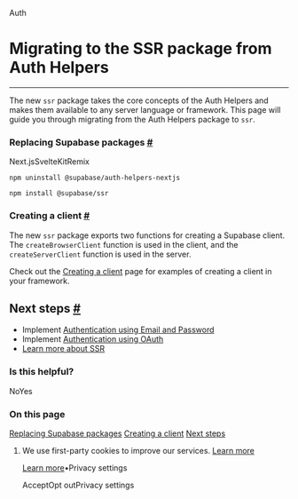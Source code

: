 Auth

# Migrating to the SSR package from Auth Helpers

* * *

The new `ssr` package takes the core concepts of the Auth Helpers and makes them available to any server language or framework. This page will guide you through migrating from the Auth Helpers package to `ssr`.

### Replacing Supabase packages [\#](https://supabase.com/docs/guides/auth/server-side/migrating-to-ssr-from-auth-helpers\#replacing-supabase-packages)

Next.jsSvelteKitRemix

`
npm uninstall @supabase/auth-helpers-nextjs
`

`
npm install @supabase/ssr
`

### Creating a client [\#](https://supabase.com/docs/guides/auth/server-side/migrating-to-ssr-from-auth-helpers\#creating-a-client)

The new `ssr` package exports two functions for creating a Supabase client. The `createBrowserClient` function is used in the client, and the `createServerClient` function is used in the server.

Check out the [Creating a client](https://supabase.com/docs/guides/auth/server-side/creating-a-client) page for examples of creating a client in your framework.

## Next steps [\#](https://supabase.com/docs/guides/auth/server-side/migrating-to-ssr-from-auth-helpers\#next-steps)

- Implement [Authentication using Email and Password](https://supabase.com/docs/guides/auth/server-side/email-based-auth-with-pkce-flow-for-ssr)
- Implement [Authentication using OAuth](https://supabase.com/docs/guides/auth/server-side/oauth-with-pkce-flow-for-ssr)
- [Learn more about SSR](https://supabase.com/docs/guides/auth/server-side-rendering)

### Is this helpful?

NoYes

### On this page

[Replacing Supabase packages](https://supabase.com/docs/guides/auth/server-side/migrating-to-ssr-from-auth-helpers#replacing-supabase-packages) [Creating a client](https://supabase.com/docs/guides/auth/server-side/migrating-to-ssr-from-auth-helpers#creating-a-client) [Next steps](https://supabase.com/docs/guides/auth/server-side/migrating-to-ssr-from-auth-helpers#next-steps)

1. We use first-party cookies to improve our services. [Learn more](https://supabase.com/privacy#8-cookies-and-similar-technologies-used-on-our-european-services)



   [Learn more](https://supabase.com/privacy#8-cookies-and-similar-technologies-used-on-our-european-services)•Privacy settings





   AcceptOpt outPrivacy settings